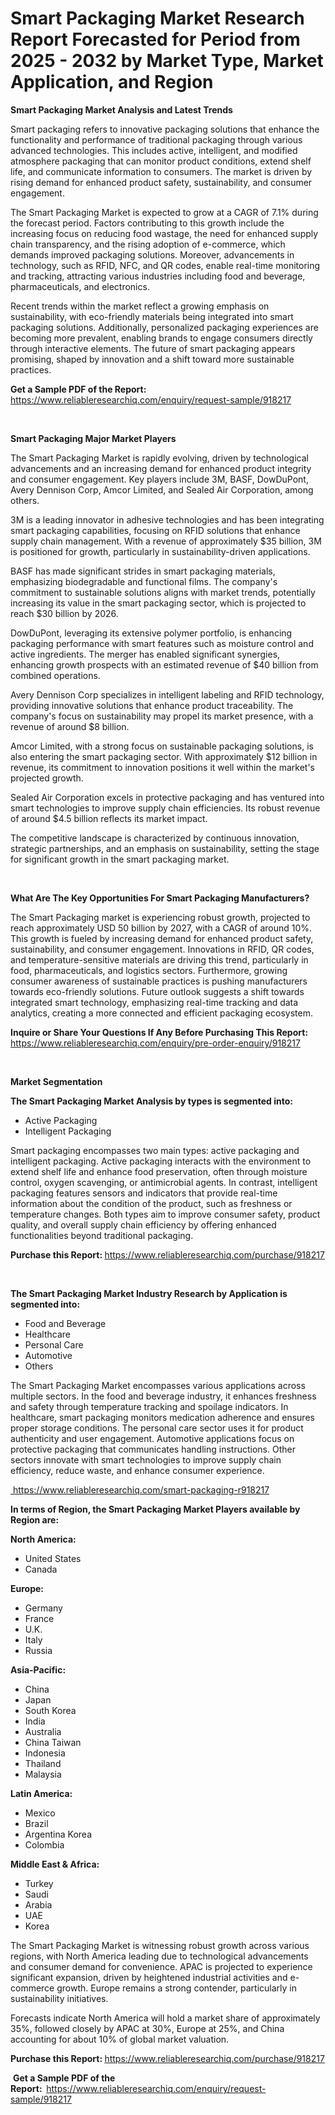 <p><h1>Smart Packaging Market Research Report Forecasted for Period from 2025 -  2032 by Market Type, Market Application, and Region</h1></p><p><strong>Smart Packaging Market Analysis and Latest Trends</strong></p>
<p><p>Smart packaging refers to innovative packaging solutions that enhance the functionality and performance of traditional packaging through various advanced technologies. This includes active, intelligent, and modified atmosphere packaging that can monitor product conditions, extend shelf life, and communicate information to consumers. The market is driven by rising demand for enhanced product safety, sustainability, and consumer engagement.</p><p>The Smart Packaging Market is expected to grow at a CAGR of 7.1% during the forecast period. Factors contributing to this growth include the increasing focus on reducing food wastage, the need for enhanced supply chain transparency, and the rising adoption of e-commerce, which demands improved packaging solutions. Moreover, advancements in technology, such as RFID, NFC, and QR codes, enable real-time monitoring and tracking, attracting various industries including food and beverage, pharmaceuticals, and electronics.</p><p>Recent trends within the market reflect a growing emphasis on sustainability, with eco-friendly materials being integrated into smart packaging solutions. Additionally, personalized packaging experiences are becoming more prevalent, enabling brands to engage consumers directly through interactive elements. The future of smart packaging appears promising, shaped by innovation and a shift toward more sustainable practices.</p></p>
<p><strong>Get a Sample PDF of the Report:&nbsp;</strong> <a href="https://www.reliableresearchiq.com/enquiry/request-sample/918217?utm_campaign=2325&utm_medium=2&utm_source=Github&utm_content=ia&utm_term=18042025&utm_id=smart-packaging">https://www.reliableresearchiq.com/enquiry/request-sample/918217</a></p>
<p>&nbsp;</p>
<p><strong>Smart Packaging Major Market Players</strong></p>
<p><p>The Smart Packaging Market is rapidly evolving, driven by technological advancements and an increasing demand for enhanced product integrity and consumer engagement. Key players include 3M, BASF, DowDuPont, Avery Dennison Corp, Amcor Limited, and Sealed Air Corporation, among others.</p><p>3M is a leading innovator in adhesive technologies and has been integrating smart packaging capabilities, focusing on RFID solutions that enhance supply chain management. With a revenue of approximately $35 billion, 3M is positioned for growth, particularly in sustainability-driven applications.</p><p>BASF has made significant strides in smart packaging materials, emphasizing biodegradable and functional films. The company's commitment to sustainable solutions aligns with market trends, potentially increasing its value in the smart packaging sector, which is projected to reach $30 billion by 2026.</p><p>DowDuPont, leveraging its extensive polymer portfolio, is enhancing packaging performance with smart features such as moisture control and active ingredients. The merger has enabled significant synergies, enhancing growth prospects with an estimated revenue of $40 billion from combined operations.</p><p>Avery Dennison Corp specializes in intelligent labeling and RFID technology, providing innovative solutions that enhance product traceability. The company's focus on sustainability may propel its market presence, with a revenue of around $8 billion.</p><p>Amcor Limited, with a strong focus on sustainable packaging solutions, is also entering the smart packaging sector. With approximately $12 billion in revenue, its commitment to innovation positions it well within the market's projected growth.</p><p>Sealed Air Corporation excels in protective packaging and has ventured into smart technologies to improve supply chain efficiencies. Its robust revenue of around $4.5 billion reflects its market impact.</p><p>The competitive landscape is characterized by continuous innovation, strategic partnerships, and an emphasis on sustainability, setting the stage for significant growth in the smart packaging market.</p></p>
<p>&nbsp;</p>
<p><strong>What Are The Key Opportunities For Smart Packaging Manufacturers?</strong></p>
<p><p>The Smart Packaging market is experiencing robust growth, projected to reach approximately USD 50 billion by 2027, with a CAGR of around 10%. This growth is fueled by increasing demand for enhanced product safety, sustainability, and consumer engagement. Innovations in RFID, QR codes, and temperature-sensitive materials are driving this trend, particularly in food, pharmaceuticals, and logistics sectors. Furthermore, growing consumer awareness of sustainable practices is pushing manufacturers towards eco-friendly solutions. Future outlook suggests a shift towards integrated smart technology, emphasizing real-time tracking and data analytics, creating a more connected and efficient packaging ecosystem.</p></p>
<p><strong>Inquire or Share Your Questions If Any Before Purchasing This Report:</strong> <a href="https://www.reliableresearchiq.com/enquiry/pre-order-enquiry/918217?utm_campaign=2325&utm_medium=2&utm_source=Github&utm_content=ia&utm_term=18042025&utm_id=smart-packaging">https://www.reliableresearchiq.com/enquiry/pre-order-enquiry/918217</a></p>
<p>&nbsp;</p>
<p><strong>Market Segmentation</strong></p>
<p><strong>The Smart Packaging Market Analysis by types is segmented into:</strong></p>
<p><ul><li>Active Packaging</li><li>Intelligent Packaging</li></ul></p>
<p><p>Smart packaging encompasses two main types: active packaging and intelligent packaging. Active packaging interacts with the environment to extend shelf life and enhance food preservation, often through moisture control, oxygen scavenging, or antimicrobial agents. In contrast, intelligent packaging features sensors and indicators that provide real-time information about the condition of the product, such as freshness or temperature changes. Both types aim to improve consumer safety, product quality, and overall supply chain efficiency by offering enhanced functionalities beyond traditional packaging.</p></p>
<p><strong>Purchase this Report:&nbsp;</strong><a href="https://www.reliableresearchiq.com/purchase/918217?utm_campaign=2325&utm_medium=2&utm_source=Github&utm_content=ia&utm_term=18042025&utm_id=smart-packaging">https://www.reliableresearchiq.com/purchase/918217</a></p>
<p>&nbsp;</p>
<p><strong>The Smart Packaging Market Industry Research by Application is segmented into:</strong></p>
<p><ul><li>Food and Beverage</li><li>Healthcare</li><li>Personal Care</li><li>Automotive</li><li>Others</li></ul></p>
<p><p>The Smart Packaging Market encompasses various applications across multiple sectors. In the food and beverage industry, it enhances freshness and safety through temperature tracking and spoilage indicators. In healthcare, smart packaging monitors medication adherence and ensures proper storage conditions. The personal care sector uses it for product authenticity and user engagement. Automotive applications focus on protective packaging that communicates handling instructions. Other sectors innovate with smart technologies to improve supply chain efficiency, reduce waste, and enhance consumer experience.</p></p>
<p><a href="https://www.reliableresearchiq.com/smart-packaging-r918217?utm_campaign=2325&utm_medium=2&utm_source=Github&utm_content=ia&utm_term=18042025&utm_id=smart-packaging">&nbsp;https://www.reliableresearchiq.com/smart-packaging-r918217</a></p>
<p><strong>In terms of Region, the Smart Packaging Market Players available by Region are:</strong></p>
<p>
    <p> <strong> North America: </strong>
        <ul>
            <li>United States</li>
            <li>Canada</li>
        </ul>
        </p> 
    <p> <strong> Europe: </strong>
        <ul>
            <li>Germany</li>
            <li>France</li>
            <li>U.K.</li>
            <li>Italy</li>
            <li>Russia</li>
        </ul>
        </p> 
    <p> <strong> Asia-Pacific: </strong>
        <ul>
            <li>China</li>
            <li>Japan</li>
            <li>South Korea</li>
            <li>India</li>
            <li>Australia</li>
            <li>China Taiwan</li>
            <li>Indonesia</li>
            <li>Thailand</li>
            <li>Malaysia</li>
        </ul>
        </p> 
    <p> <strong> Latin America: </strong>
        <ul>
            <li>Mexico</li>
            <li>Brazil</li>
            <li>Argentina Korea</li>
            <li>Colombia</li>
        </ul>
        </p> 
    <p> <strong> Middle East & Africa: </strong>
        <ul>
            <li>Turkey</li>
            <li>Saudi</li>
            <li>Arabia</li>
            <li>UAE</li>
            <li>Korea</li>
        </ul>
    </p>
    </p>
<p><p>The Smart Packaging Market is witnessing robust growth across various regions, with North America leading due to technological advancements and consumer demand for convenience. APAC is projected to experience significant expansion, driven by heightened industrial activities and e-commerce growth. Europe remains a strong contender, particularly in sustainability initiatives. </p><p>Forecasts indicate North America will hold a market share of approximately 35%, followed closely by APAC at 30%, Europe at 25%, and China accounting for about 10% of global market valuation.</p></p>
<p><strong>Purchase this Report: </strong><a href="https://www.reliableresearchiq.com/purchase/918217?utm_campaign=2325&utm_medium=2&utm_source=Github&utm_content=ia&utm_term=18042025&utm_id=smart-packaging">https://www.reliableresearchiq.com/purchase/918217</a></p>
<p>&nbsp;<strong>Get a Sample PDF of the Report:&nbsp;&nbsp;</strong><a href="https://www.reliableresearchiq.com/enquiry/request-sample/918217?utm_campaign=2325&utm_medium=2&utm_source=Github&utm_content=ia&utm_term=18042025&utm_id=smart-packaging">https://www.reliableresearchiq.com/enquiry/request-sample/918217</a></p>
<p><strong></strong></p>
<p><p></p><p></p><p></p></p>